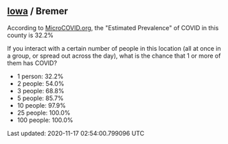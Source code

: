 
## [Iowa](/united-states/iowa) / Bremer

According to [MicroCOVID.org](http://microcovid.org),
the "Estimated Prevalence" of COVID in this county is 32.2%

If you interact with a certain number of people in this location
(all at once in a group, or spread out across the day), what is the chance that
1 or more of them has COVID?

- 1 person: 32.2%
- 2 people: 54.0%
- 3 people: 68.8%
- 5 people: 85.7%
- 10 people: 97.9%
- 25 people: 100.0%
- 100 people: 100.0%

Last updated: 2020-11-17 02:54:00.799096 UTC
